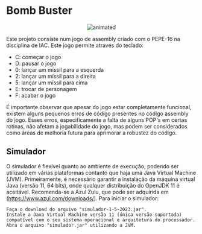# Bomb Buster


<p align="center">
  <img src="https://github.com/mariamfmr/IAC/assets/110358692/393a2cd2-723a-469b-8ced-cca2c6796030.jpeg" alt="animated"/>
</p>

Este projeto consiste num jogo de assembly criado com o PEPE-16 na disciplina de IAC.
Este jogo permite através do teclado:


- C: começar o jogo
- D: pausar o jogo
- 0: lançar um míssil para a esquerda
- 2: lançar um míssil para a direita
- 5: lançar um míssil para cima
- E: trocar de personagem
- F: acabar o jogo

É importante observar que apesar do jogo estar completamente funcional, existem alguns pequenos erros de código presentes no código assembly do jogo. Esses erros, especificamente a falta de alguns POP's em certas rotinas, não afetam a jogabilidade do jogo, mas podem ser considerados como áreas de melhoria futura para aprimorar a robustez do código.

## Simulador

O simulador é flexível quanto ao ambiente de execução, podendo ser utilizado em várias plataformas contanto que haja uma Java Virtual Machine (JVM). Primeiramente, é necessário garantir a instalação da máquina virtual Java (versão 11, 64 bits), onde qualquer distribuição do OpenJDK 11 é aceitável. Recomenda-se a Azul Zulu, que pode ser adquirida em (https://www.azul.com/downloads/).
Para iniciar o simulador:

    Faça o download do arquivo "simulador-1-5-2023.jar".
    Instale a Java Virtual Machine versão 11 (única versão suportada) compatível com o seu sistema operacional e arquitetura do processador.
    Abra o arquivo "simulador.jar" utilizando a JVM.
